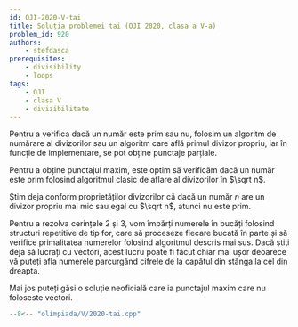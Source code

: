 ```yaml
---
id: OJI-2020-V-tai
title: Soluția problemei tai (OJI 2020, clasa a V-a)
problem_id: 920
authors:
    - stefdasca
prerequisites:
    - divisibility
    - loops
tags:
    - OJI
    - clasa V
    - divizibilitate
---
```



Pentru a verifica dacă un număr este prim sau nu, folosim un algoritm de
numărare al divizorilor sau un algoritm care află primul divizor propriu, iar în
funcție de implementare, se pot obține punctaje parțiale.

Pentru a obține punctajul maxim, este optim să verificăm dacă un număr este prim
folosind algoritmul clasic de aflare al divizorilor în $\sqrt n$.

Știm deja conform proprietăților divizorilor că dacă un număr $n$ are un divizor
propriu mai mic sau egal cu $\sqrt n$, atunci nu este prim.

Pentru a rezolva cerințele $2$ și $3$, vom împărți numerele în bucăți folosind
structuri repetitive de tip for, care să proceseze fiecare bucată în parte și
să verifice primalitatea numerelor folosind algoritmul descris mai sus. Dacă
știți deja să lucrați cu vectori, acest lucru poate fi făcut chiar mai ușor
deoarece vă puteți afla numerele parcurgând cifrele de la capătul din stânga la
cel din dreapta.

Mai jos puteți găsi o soluție neoficială care ia punctajul maxim care nu
foloseste vectori.

```cpp
--8<-- "olimpiada/V/2020-tai.cpp"
```
